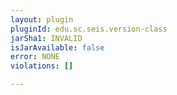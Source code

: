 ```yaml
---
layout: plugin
pluginId: edu.sc.seis.version-class
jarSha1: INVALID
isJarAvailable: false
error: NONE
violations: []

---
```

